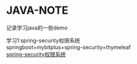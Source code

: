 # JAVA-NOTE
记录学习java的一些demo</br>

学习1:spring-security权限系统   </br>
springboot+mybitplus+spring-security+thymeleaf</br>
<a href="https://github.com/NieYuWen/JAVA-NOTE/tree/master/manager-system">spring-security权限系统</a>

